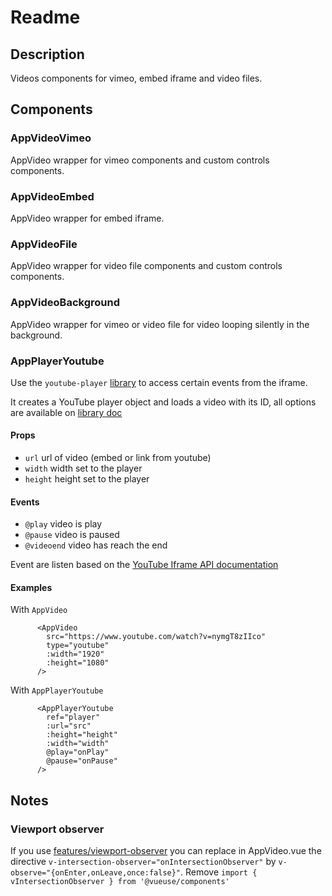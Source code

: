 # Readme

## Description
Videos components for vimeo, embed iframe and video files.


## Components

### AppVideoVimeo
AppVideo wrapper for vimeo components and custom controls components.

### AppVideoEmbed
AppVideo wrapper for embed iframe.

### AppVideoFile
AppVideo wrapper for video file components and custom controls components.

### AppVideoBackground
AppVideo wrapper for vimeo or video file for video looping silently in the background.

### AppPlayerYoutube
Use the ``youtube-player`` [library](https://github.com/gajus/youtube-player#readme) to access certain events from the iframe.

It creates a YouTube player object and loads a video with its ID, all options are available on [library doc](https://github.com/gajus/youtube-player#readme)

#### Props
- ``url`` url of video (embed or link from youtube)
- ``width`` width set to the player
- ``height`` height set to the player

#### Events
- ``@play`` video is play
- ``@pause`` video is paused
- ``@videoend`` video has reach the end

Event are listen based on the [YouTube Iframe API documentation](https://developers.google.com/youtube/iframe_api_reference?hl=fr#Events)

#### Examples
With ``AppVideo``
```
      <AppVideo
        src="https://www.youtube.com/watch?v=nymgT8zIIco"
        type="youtube"
        :width="1920"
        :height="1080"
      />
```
With ``AppPlayerYoutube``
```
      <AppPlayerYoutube
        ref="player"
        :url="src"
        :height="height"
        :width="width"
        @play="onPlay"
        @pause="onPause"
      />
```
## Notes

### Viewport observer
If you use [features/viewport-observer](https://github.com/AkaruDev/nuxt-3-templates/tree/features/viewport-observer) you can replace in AppVideo.vue the directive `v-intersection-observer="onIntersectionObserver"` by `v-observe="{onEnter,onLeave,once:false}"`.
Remove `import { vIntersectionObserver } from '@vueuse/components'`

